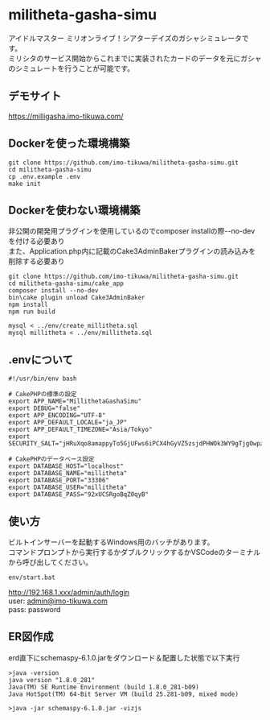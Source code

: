 # militheta-gasha-simu
アイドルマスター ミリオンライブ！シアターデイズのガシャシミュレータです。  
ミリシタのサービス開始からこれまでに実装されたカードのデータを元にガシャのシミュレートを行うことが可能です。

## デモサイト
https://milligasha.imo-tikuwa.com/

## Dockerを使った環境構築
```
git clone https://github.com/imo-tikuwa/militheta-gasha-simu.git
cd militheta-gasha-simu
cp .env.example .env
make init
```

## Dockerを使わない環境構築
非公開の開発用プラグインを使用しているのでcomposer installの際--no-devを付ける必要あり  
また、Application.php内に記載のCake3AdminBakerプラグインの読み込みを削除する必要あり
```
git clone https://github.com/imo-tikuwa/militheta-gasha-simu.git
cd militheta-gasha-simu/cake_app
composer install --no-dev
bin\cake plugin unload Cake3AdminBaker
npm install
npm run build

mysql < ../env/create_millitheta.sql
mysql millitheta < ../env/millitheta.sql
```

## .envについて
```
#!/usr/bin/env bash

# CakePHPの標準の設定
export APP_NAME="MillithetaGashaSimu"
export DEBUG="false"
export APP_ENCODING="UTF-8"
export APP_DEFAULT_LOCALE="ja_JP"
export APP_DEFAULT_TIMEZONE="Asia/Tokyo"
export SECURITY_SALT="jHRuXqo8amappyTo5GjUFws6iPCX4hGyVZ5zsjdPHWOk3WY9gTjgOwpzZoJYoRES"

# CakePHPのデータベース設定
export DATABASE_HOST="localhost"
export DATABASE_NAME="millitheta"
export DATABASE_PORT="33306"
export DATABASE_USER="millitheta"
export DATABASE_PASS="92xUCSRgoBqZ0qyB"
```

## 使い方
ビルトインサーバーを起動するWindows用のバッチがあります。  
コマンドプロンプトから実行するかダブルクリックするかVSCodeのターミナルから呼び出してください。  
```
env/start.bat
```
http://192.168.1.xxx/admin/auth/login  
user: admin@imo-tikuwa.com    
pass: password  

## ER図作成
erd直下にschemaspy-6.1.0.jarをダウンロード＆配置した状態で以下実行
```
>java -version
java version "1.8.0_281"
Java(TM) SE Runtime Environment (build 1.8.0_281-b09)
Java HotSpot(TM) 64-Bit Server VM (build 25.281-b09, mixed mode)

>java -jar schemaspy-6.1.0.jar -vizjs
```
